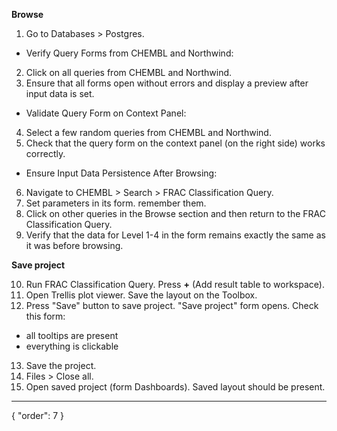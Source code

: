 **Browse**

1. Go to Databases > Postgres.

* Verify Query Forms from CHEMBL and Northwind:

2. Click on all queries from CHEMBL and Northwind.
3. Ensure that all forms open without errors and display a preview after input data is set.

* Validate Query Form on Context Panel:

4. Select a few random queries from CHEMBL and Northwind.
5. Check that the query form on the context panel (on the right side) works correctly.

* Ensure Input Data Persistence After Browsing:

6. Navigate to CHEMBL > Search > FRAC Classification Query.
7. Set parameters in its form. remember them.
8. Click on other queries in the Browse section and then return to the FRAC Classification Query.
9. Verify that the data for Level 1-4 in the form remains exactly the same as it was before browsing.

**Save project**

10.  Run FRAC Classification Query. Press **+** (Add result table to workspace). 
11. Open Trellis plot viewer. Save the layout on the Toolbox.
12. Press "Save" button to save project. "Save project" form opens. Check this form:
  * all tooltips are present
  * everything is clickable
13. Save the project. 
14. Files > Close all.
15. Open saved project (form Dashboards). Saved layout should be present.

---
{
  "order": 7
}